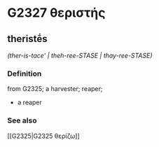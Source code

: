 # G2327 θεριστής

## theristḗs

_(ther-is-tace' | theh-ree-STASE | thay-ree-STASE)_

### Definition

from G2325; a harvester; reaper; 

- a reaper

### See also

[[G2325|G2325 θερίζω]]
